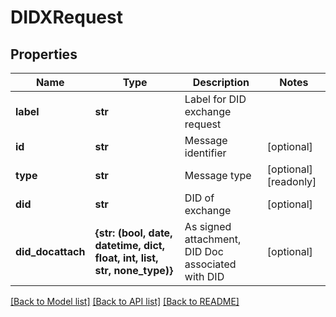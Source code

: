 # DIDXRequest


## Properties
Name | Type | Description | Notes
------------ | ------------- | ------------- | -------------
**label** | **str** | Label for DID exchange request | 
**id** | **str** | Message identifier | [optional] 
**type** | **str** | Message type | [optional] [readonly] 
**did** | **str** | DID of exchange | [optional] 
**did_docattach** | **{str: (bool, date, datetime, dict, float, int, list, str, none_type)}** | As signed attachment, DID Doc associated with DID | [optional] 

[[Back to Model list]](../README.md#documentation-for-models) [[Back to API list]](../README.md#documentation-for-api-endpoints) [[Back to README]](../README.md)


